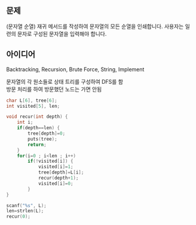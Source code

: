 ## 문제
(문자열 순열) 재귀 메서드를 작성하여 문자열의 모든 순열을 인쇄합니다. 사용자는 일련의 문자로 구성된 문자열을 입력해야 합니다.

## 아이디어
Backtracking, Recursion, Brute Force, String, Implement

문자열의 각 원소들로 상태 트리를 구성하여 DFS를 함  
방문 처리를 하여 방문했던 노드는 가면 안됨
```c
char L[6], tree[6];
int visited[5], len;

void recur(int depth) {
	int i;
	if(depth==len) {
		tree[depth]=0;
		puts(tree);
		return;
	}
	for(i=0 ; i<len ; i++)
		if(!visited[i]) {
			visited[i]=1;
			tree[depth]=L[i];
			recur(depth+1);
			visited[i]=0;
		}
}

scanf("%s", L);
len=strlen(L);
recur(0);
```